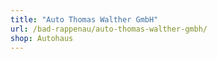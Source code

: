 ```yaml
---
title: "Auto Thomas Walther GmbH"
url: /bad-rappenau/auto-thomas-walther-gmbh/
shop: Autohaus
---
```

